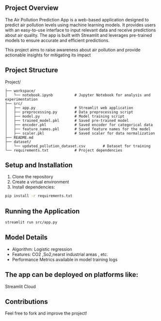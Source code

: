 ## Project Overview
The Air Pollution Prediction App is a web-based application designed to predict air pollution levels using machine learning models. It provides users with an easy-to-use interface to input relevant data and receive predictions about air quality. The app is built with Streamlit and leverages pre-trained models to ensure accurate and efficient predictions.

This project aims to raise awareness about air pollution and provide actionable insights for mitigating its impact

## Project Structure

Project/
```
├── workspace/
│   └── notebook.ipynb          # Jupyter Notebook for analysis and experimentation
├── src/
│   ├── app.py                  # Streamlit web application
│   ├── preprocessing.py        # Data preprocessing script
│   ├── model.py                # Model training script
│   ├── trained_model.pkl       # Saved pre-trained model
│   ├── encoder.pkl             # Saved encoder for categorical data
│   ├── feature_names.pkl       # Saved feature names for the model
│   ├── scaler.pkl              # Saved scaler for data normalization
├── README.md 
├── dataset/
│   └── updated_pollution_dataset.csv        # Dataset for training                
└── requirements.txt            # Project dependencies
```

## Setup and Installation
1. Clone the repository
2. Create a virtual environment
3. Install dependencies:
```bash
pip install -r requirements.txt
```

## Running the Application
```bash
streamlit run src/app.py
```


## Model Details
- Algorithm: Logistic regression 
- Features: CO2 ,So2,nearst industrial areas , etc.
- Performance Metrics available in model training logs




## The app can be deployed on platforms like:
Streamlit Cloud



## Contributions
Feel free to fork and improve the project!

